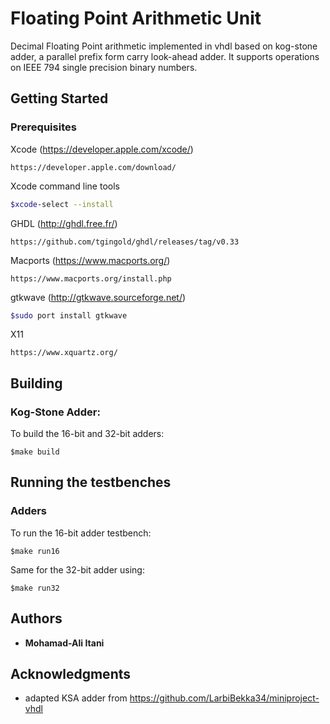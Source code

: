 # Floating Point Arithmetic Unit

Decimal Floating Point arithmetic implemented in vhdl based on kog-stone adder, a parallel prefix form carry look-ahead adder. It supports operations on IEEE 794 single precision binary numbers.

## Getting Started


### Prerequisites

Xcode (https://developer.apple.com/xcode/)

```
https://developer.apple.com/download/
```
Xcode command line tools 

```BASH
$xcode-select --install
```

GHDL (http://ghdl.free.fr/)

```
https://github.com/tgingold/ghdl/releases/tag/v0.33
```

Macports (https://www.macports.org/)

```
https://www.macports.org/install.php
```

gtkwave (http://gtkwave.sourceforge.net/)

```BASH
$sudo port install gtkwave
```

X11 

```
https://www.xquartz.org/
```


## Building

### Kog-Stone Adder:

To build the 16-bit and 32-bit adders:

```
$make build
```

## Running the testbenches

### Adders

To run the 16-bit adder testbench:

```
$make run16
```

Same for the 32-bit adder using:

```
$make run32
```

## Authors

* **Mohamad-Ali Itani**

## Acknowledgments

* adapted KSA adder from https://github.com/LarbiBekka34/miniproject-vhdl
